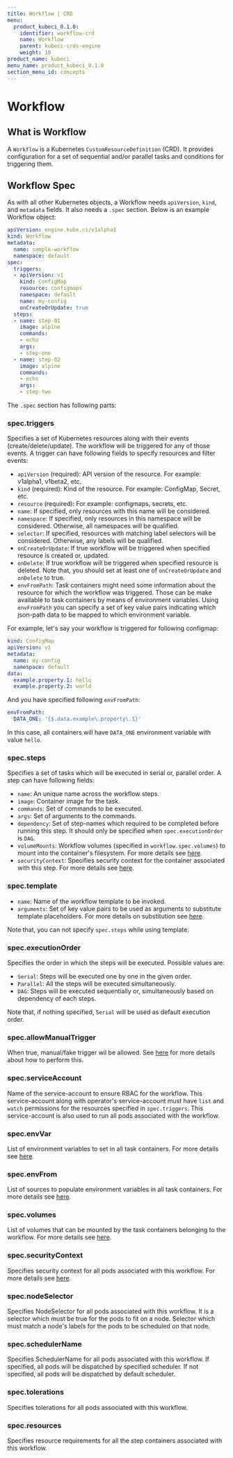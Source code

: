 ```yaml
---
title: Workflow | CRD
menu:
  product_kubeci_0.1.0:
    identifier: workflow-crd
    name: Workflow
    parent: kubeci-crds-engine
    weight: 10
product_name: kubeci
menu_name: product_kubeci_0.1.0
section_menu_id: concepts
---
```


# Workflow

## What is Workflow

A `Workflow` is a Kubernetes `CustomResourceDefinition` (CRD). It provides configuration for a set of sequential and/or parallel tasks and conditions for triggering them.

## Workflow Spec

As with all other Kubernetes objects, a Workflow needs `apiVersion`, `kind`, and `metadata` fields. It also needs a `.spec` section. Below is an example Workflow object:

```yaml
apiVersion: engine.kube.ci/v1alpha1
kind: Workflow
metadata:
  name: sample-workflow
  namespace: default
spec:
  triggers:
  - apiVersion: v1
    kind: ConfigMap
    resource: configmaps
    namespace: default
    name: my-config
    onCreateOrUpdate: true
  steps:
  - name: step-01
    image: alpine
    commands:
    - echo
    args:
    - step-one
  - name: step-02
    image: alpine
    commands:
    - echo
    args:
    - step-two
```

The `.spec` section has following parts:

### spec.triggers

Specifies a set of Kubernetes resources along with their events (create/delete/update). The workflow will be triggered for any of those events. A trigger can have following fields to specify resources and filter events:

- `apiVersion` (required): API version of the resource. For example: v1alpha1, v1beta2, etc.
- `kind` (required): Kind of the resource. For example: ConfigMap, Secret, etc.
- `resource` (required): For example: configmaps, secrets, etc.
- `name`: If specified, only resources with this name will be considered.
- `namespace`: If specified, only resources in this namespace will be considered. Otherwise, all namespaces will be qualified.
- `selector`: If specified, resources with matching label selectors will be considered. Otherwise, any labels will be qualified.
- `onCreateOrUpdate`: If true workflow will be triggered when specified resource is created or, updated.
- `onDelete`: If true workflow will be triggered when specified resource is deleted. Note that, you should set at least one of `onCreateOrUpdate` and `onDelete` to true.
- `envFromPath`: Task containers might need some information about the resource for which the workflow was triggered. Those can be make available to task containers by means of environment variables. Using `envFromPath` you can specify a set of key value pairs indicating which json-path data to be mapped to which environment variable.

For example, let's say your workflow is triggered for following configmap:

```yaml
kind: ConfigMap
apiVersion: v1
metadata:
  name: my-config
  namespace: default
data:
  example.property.1: hello
  example.property.2: world
```

And you have specified following `envFromPath`:

```yaml
envFromPath:
  DATA_ONE: '{$.data.example\.property\.1}'
```

In this case, all containers will have `DATA_ONE` environment variable with value `hello`.

### spec.steps

Specifies a set of tasks which will be executed in serial or, parallel order. A step can have following fields:

- `name`: An unique name across the workflow steps.
- `image`: Container image for the task.
- `commands`: Set of commands to be executed.
- `args`: Set of arguments to the commands.
- `dependency`: Set of step-names which required to be completed before running this step. It should only be specified when `spec.executionOrder` is `DAG`.
- `volumeMounts`: Workflow volumes (specified in `workflow.spec.volumes`) to mount into the container's filesystem. For more details see [here](https://kubernetes.io/docs/reference/generated/kubernetes-api/v1.11/#volumemount-v1-core).
- `securityContext`: Specifies security context for the container associated with this step. For more details see [here](https://kubernetes.io/docs/reference/generated/kubernetes-api/v1.13/#securitycontext-v1-core).

### spec.template

- `name`: Name of the workflow template to be invoked.
- `arguments`: Set of key value pairs to be used as arguments to substitute template placeholders. For more details on substitution see [here](https://github.com/drone/docs/blob/v0.8.0/content/usage/config/substitution.md).

Note that, you can not specify `spec.steps` while using template.

### spec.executionOrder

Specifies the order in which the steps will be executed. Possible values are:

- `Serial`: Steps will be executed one by one in the given order.
- `Parallel`: All the steps will be executed simultaneously.
- `DAG`: Steps will be executed sequentially or, simultaneously based on dependency of each steps.

Note that, if nothing specified, `Serial` will be used as default execution order.

### spec.allowManualTrigger

When true, manual/fake trigger wil be allowed. See [here](/docs/guides/engine/basics/manual_trigger.md) for more details about how to perform this.

### spec.serviceAccount

Name of the service-account to ensure RBAC for the workflow. This service-account along with operator's service-account must have `list` and `watch` permissions for the resources specified in `spec.triggers`. This service-account is also used to run all pods associated with the workflow.

### spec.envVar

List of environment variables to set in all task containers. For more details see [here](https://kubernetes.io/docs/reference/generated/kubernetes-api/v1.11/#envvar-v1-core).

### spec.envFrom

List of sources to populate environment variables in all task containers. For more details see [here](https://kubernetes.io/docs/reference/generated/kubernetes-api/v1.11/#envfromsource-v1-core).

### spec.volumes

List of volumes that can be mounted by the task containers belonging to the workflow. For more details see [here](https://kubernetes.io/docs/reference/generated/kubernetes-api/v1.11/#volume-v1-core).

### spec.securityContext

Specifies security context for all pods associated with this workflow. For more details see [here](https://kubernetes.io/docs/reference/generated/kubernetes-api/v1.13/#podsecuritycontext-v1-core).

### spec.nodeSelector

Specifies NodeSelector for all pods associated with this workflow. It is a selector which must be true for the pods to fit on a node. Selector which must match a node's labels for the pods to be scheduled on that node.

### spec.schedulerName

Specifies SchedulerName for all pods associated with this workflow. If specified, all pods will be dispatched by specified scheduler. If not specified, all pods will be dispatched by default scheduler.

### spec.tolerations

Specifies tolerations for all pods associated with this workflow.

### spec.resources

Specifies resource requirements for all the step containers associated with this workflow.
